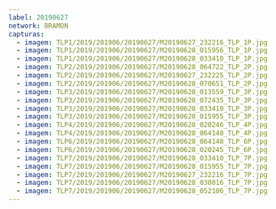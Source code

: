 ```yaml
---
label: 20190627
network: BRAMON
capturas:
  - imagem: TLP1/2019/201906/20190627/M20190627_232216_TLP_1P.jpg
  - imagem: TLP1/2019/201906/20190627/M20190628_015956_TLP_1P.jpg
  - imagem: TLP1/2019/201906/20190627/M20190628_033410_TLP_1P.jpg
  - imagem: TLP2/2019/201906/20190627/M20190628_064722_TLP_2P.jpg
  - imagem: TLP2/2019/201906/20190627/M20190627_232225_TLP_2P.jpg
  - imagem: TLP2/2019/201906/20190627/M20190628_070651_TLP_2P.jpg
  - imagem: TLP3/2019/201906/20190627/M20190628_013559_TLP_3P.jpg
  - imagem: TLP3/2019/201906/20190627/M20190628_072435_TLP_3P.jpg
  - imagem: TLP3/2019/201906/20190627/M20190628_033410_TLP_3P.jpg
  - imagem: TLP3/2019/201906/20190627/M20190628_015955_TLP_3P.jpg
  - imagem: TLP4/2019/201906/20190627/M20190628_020246_TLP_4P.jpg
  - imagem: TLP4/2019/201906/20190627/M20190628_064148_TLP_4P.jpg
  - imagem: TLP6/2019/201906/20190627/M20190628_064148_TLP_6P.jpg
  - imagem: TLP6/2019/201906/20190627/M20190628_020245_TLP_6P.jpg
  - imagem: TLP7/2019/201906/20190627/M20190628_033410_TLP_7P.jpg
  - imagem: TLP7/2019/201906/20190627/M20190628_015955_TLP_7P.jpg
  - imagem: TLP7/2019/201906/20190627/M20190627_232216_TLP_7P.jpg
  - imagem: TLP7/2019/201906/20190627/M20190628_030816_TLP_7P.jpg
  - imagem: TLP7/2019/201906/20190627/M20190628_052106_TLP_7P.jpg
---
```

